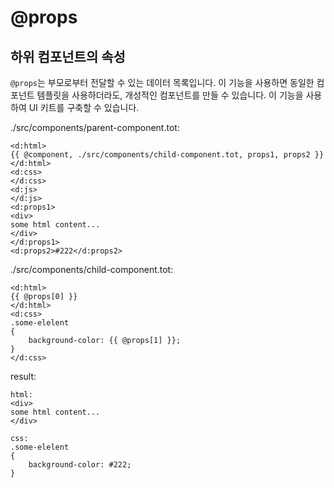 # @props

## 하위 컴포넌트의 속성

`@props`는 부모로부터 전달할 수 있는 데이터 목록입니다.
이 기능을 사용하면 동일한 컴포넌트 템플릿을 사용하더라도, 개성적인 컴포넌트를 만들 수 있습니다. 이 기능을 사용하여 UI 키트를 구축할 수 있습니다.

./src/components/parent-component.tot:

```
<d:html>
{{ @component, ./src/components/child-component.tot, props1, props2 }}
</d:html>
<d:css>
</d:css>
<d:js>
</d:js>
<d:props1>
<div>
some html content...
</div>
</d:props1>
<d:props2>#222</d:props2>
```

./src/components/child-component.tot:

```
<d:html>
{{ @props[0] }}
</d:html>
<d:css>
.some-elelent
{
    background-color: {{ @props[1] }};
}
</d:css>
```

result:

```
html:
<div>
some html content...
</div>

css:
.some-elelent
{
    background-color: #222;
}
```
